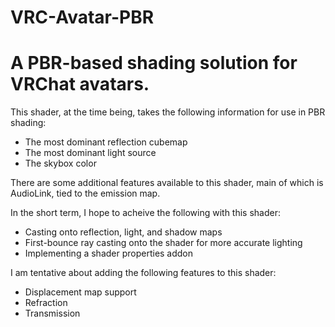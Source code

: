 # VRC-Avatar-PBR
A PBR-based shading solution for VRChat avatars.
===========

This shader, at the time being, takes the following information for use in PBR shading:
- The most dominant reflection cubemap
- The most dominant light source
- The skybox color

There are some additional features available to this shader, main of which is AudioLink, tied to the emission map.

In the short term, I hope to acheive the following with this shader:
- Casting onto reflection, light, and shadow maps
- First-bounce ray casting onto the shader for more accurate lighting
- Implementing a shader properties addon

I am tentative about adding the following features to this shader:
- Displacement map support
- Refraction
- Transmission
